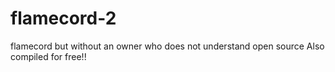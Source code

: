 # flamecord-2
flamecord but without an owner who does not understand open source Also compiled for free!!
